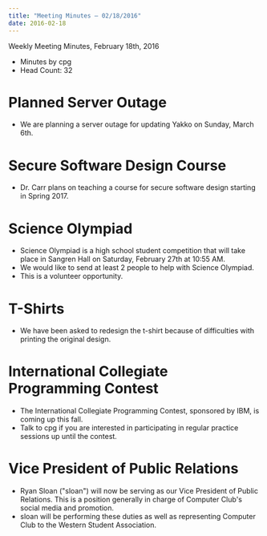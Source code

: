 ```yaml
---
title: "Meeting Minutes – 02/18/2016"
date: 2016-02-18
---
```

Weekly Meeting Minutes, February 18th, 2016

- Minutes by cpg
- Head Count: 32

# Planned Server Outage

- We are planning a server outage for updating Yakko on Sunday, March 6th.

# Secure Software Design Course

- Dr. Carr plans on teaching a course for secure software design starting in Spring 2017.

# Science Olympiad

- Science Olympiad is a high school student competition that will take place in Sangren Hall on Saturday, February 27th at 10:55 AM.
- We would like to send at least 2 people to help with Science Olympiad.
- This is a volunteer opportunity. 

# T-Shirts

- We have been asked to redesign the t-shirt because of difficulties with printing the original design.

# International Collegiate Programming Contest

- The International Collegiate Programming Contest, sponsored by IBM, is coming up this fall.
- Talk to cpg if you are interested in participating in regular practice sessions up until the contest.

# Vice President of Public Relations

- Ryan Sloan ("sloan") will now be serving as our Vice President of Public Relations. This is a position generally in charge of Computer Club's social media and promotion.
- sloan will be performing these duties as well as representing Computer Club to the Western Student Association.
